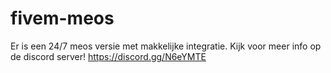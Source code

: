 # fivem-meos
Er is een 24/7 meos versie met makkelijke integratie.
Kijk voor meer info op de discord server! https://discord.gg/N6eYMTE
